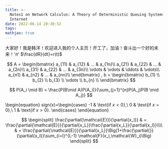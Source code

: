```yaml
---
title: >-
  Notes1 on Network Calculus: A Theory of Deterministic Queuing Systems for the
  Internet
date: 2022-06-14 20:30:52
tags:
mathjax: true
---
```

大家好！我是韩洋！欢迎进入我的个人主页！开工了，加油！奋斗出一个好的未来！'$\pi$'
$\frac{dR}{dt}=r(t)$

$$
A = \begin{bmatrix}
        a_{11}    & a_{12}    & ...    & a_{1n}\\
        a_{21}    & a_{22}    & ...    & a_{2n}\\
        a_{31}    & a_{22}    & ...    & a_{3n}\\
        \vdots    & \vdots    & \ddots & \vdots\\
        a_{n1}    & a_{n2}    & ... & a_{nn}\\
    \end{bmatrix} , b = \begin{bmatrix}
        b_{1}  \\
        b_{2}  \\
        b_{3}  \\
        \vdots \\
        b_{n}  \\
    \end{bmatrix}
$$

$$
P(A_i \mid B) = \frac{P(B\mid A)P(A_i)}{\sum_{j=1}^{n}P(A_j)P(B \mid A_j)}
$$

\begin{equation}
  sign(x)=\begin{cases}
        -1 & \text{if $x<0$},\\
        0 & \text{if $x=0$},\\
        1 & \text{if $x>0$}.
       \end{cases}
\end{equation}

$$
  \begin{split}
  \frac{\partial{\mathcal{E}}}{\partial{x_l}} & = 
  \frac{\partial{\mathcal{E}}}{\partial{x_L}}\frac{\partial{x_L}}{\partial{x_l}}\\\\
  & = \frac{\partial{\mathcal{E}}}{\partial{x_L}}\Big(1+\frac{\partial{}}{\partial{x_l}}\sum_{i=l}^{L-1}   
  \mathcal{F}(x_i,\mathcal{W}_i)\Big)
  \end{split}
$$